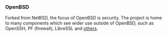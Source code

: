 ### OpenBSD
Forked from NetBSD, the focus of OpenBSD is security. The project is home to many components which see wider use outside of OpenBSD, such as OpenSSH, PF (firewall), LibreSSL and [others](http://www.openbsd.org/innovations.html).
